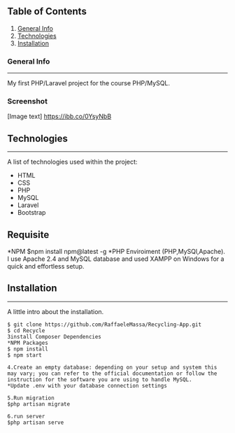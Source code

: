 
## Table of Contents
1. [General Info](#general-info)
2. [Technologies](#technologies)
3. [Installation](#installation)

### General Info
***
My first PHP/Laravel project for the course PHP/MySQL.
### Screenshot
[Image text] https://ibb.co/0YsyNbB
## Technologies
***
A list of technologies used within the project:
* HTML
* CSS
* PHP
* MySQL
* Laravel
* Bootstrap
## Requisite
*NPM
$npm install npm@latest -g
*PHP Enviroiment (PHP,MySQl,Apache). I use Apache 2.4 and MySQL database and   used XAMPP on Windows for a quick and effortless setup.
## Installation
***
A little intro about the installation.
```
$ git clone https://github.com/RaffaeleMassa/Recycling-App.git
$ cd Recycle
3install Composer Dependencies
*NPM Packages
$ npm install
$ npm start

4.Create an empty database: depending on your setup and system this may vary; you can refer to the official documentation or follow the instruction for the software you are using to handle MySQL.
*Update .env with your database connection settings

5.Run migration
$php artisan migrate

6.run server
$php artisan serve


